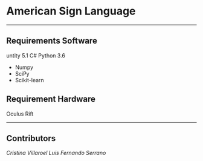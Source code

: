 # American Sign Language
---
## Requirements Software
untity 5.1
C#
Python 3.6
- Numpy
- SciPy
- Scikit-learn

## Requirement Hardware
Oculus Rift

---
## Contributors
*Cristina Villaroel*
*Luis*
*Fernando Serrano*